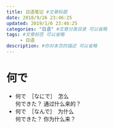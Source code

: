 ```yaml
---
title: 日语笔记 #文章标题
date: 2018/9/26 23:46:25
updated: 2019/1/6 23:46:25
categories: "日语" #文章分类目录 可以省略
tags: #文章标签 可以省略
     - 日语
description: #你对本页的描述 可以省略
---
```


# 何で
- 何で　［なにで］　怎么  
    何できた？
    通过什么来的？
- 何で　［なんで］　为什么  
    何できた？
    你为什么来？
